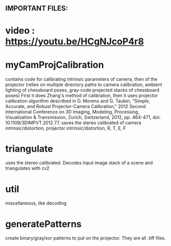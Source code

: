 ## IMPORTANT FILES:
# video : https://youtu.be/HCgNJcoP4r8
# myCamProjCalibration
contains code for calibrating intrinsic parameters of camera, then of the projector (relies on multiple directory paths to camera calibration, ambient lighting of chessboard poses, gray-code projected stacks of chessboard poses)
First it does Zhang's method of calibration, then it uses projector calibration algorithm described in D. Moreno and G. Taubin, "Simple, Accurate, and Robust Projector-Camera Calibration," 2012 Second International Conference on 3D Imaging, Modeling, Processing, Visualization & Transmission, Zurich, Switzerland, 2012, pp. 464-471, doi: 10.1109/3DIMPVT.2012.77.
saves the stereo calibrated of camera intrinsic/distortion, projector intrinsic/distortion, R, T, E, F
# triangulate
uses the stereo calibrated. Decodes input image stack of a scene and triangulates with cv2
# util
miscellaneous, like decoding
# generatePatterns
create binary/gray/xor patterns to put on the projector. They are all .tiff files. 
